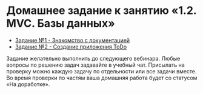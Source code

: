 # Домашнее задание к занятию «1.2. MVC. Базы данных»

* [Задание №1 - Знакомство с документацией](exercise-01.md)
* [Задание №2 - Создание приложения ToDo](exercise-02.md)

Задание желательно выполнить до следующего вебинара. Любые вопросы по решению задач задавайте в учебный чат.
Присылать на проверку можно каждую задачу по отдельности или все задачи вместе. Во время проверки по частям ваша домашняя работа будет со статусом «На доработке».